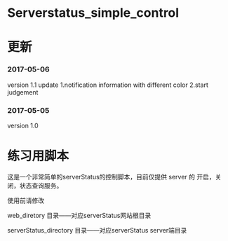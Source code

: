# Serverstatus_simple_control
# 更新
### 2017-05-06
version 1.1
update
1.notification information with different color
2.start judgement

### 2017-05-05
version 1.0

# 练习用脚本
这是一个非常简单的serverStatus的控制脚本，目前仅提供 server 的 开启，关闭，状态查询服务。

使用前请修改

web_diretory 目录——对应serverStatus网站根目录

serverStatus_directory 目录——对应serverStatus server端目录


